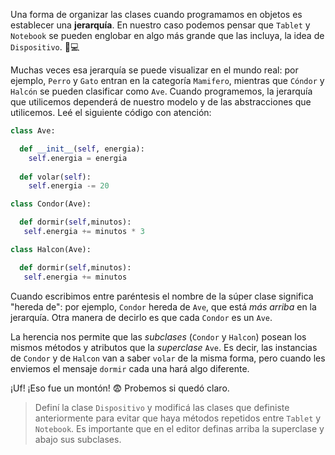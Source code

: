 Una forma de organizar las clases cuando programamos en objetos es establecer una **jerarquía**. En nuestro caso podemos pensar que `Tablet` y `Notebook` se pueden englobar en algo más grande que las incluya, la idea de `Dispositivo`. :iphone::computer:

Muchas veces esa jerarquía se puede visualizar en el mundo real: por ejemplo, `Perro` y `Gato` entran en la categoría `Mamifero`, mientras que `Cóndor` y `Halcón` se pueden clasificar como `Ave`. Cuando programemos, la jerarquía que utilicemos dependerá de nuestro modelo y de las abstracciones que utilicemos. Leé el siguiente código con atención:

```python
class Ave:

  def __init__(self, energia):
    self.energia = energia
    
  def volar(self):
    self.energia -= 20

class Condor(Ave):

  def dormir(self,minutos):
   self.energia += minutos * 3

class Halcon(Ave):

  def dormir(self,minutos):
   self.energia += minutos
```

Cuando escribimos entre paréntesis el nombre de la súper clase significa "hereda de": por ejemplo, `Condor` hereda de `Ave`, que está _más arriba_ en la jerarquía. Otra manera de decirlo es que cada `Condor` es un `Ave`.

La herencia nos permite que las *subclases*  (`Condor` y `Halcon`) posean los mismos métodos y atributos que la *superclase* `Ave`. Es decir, las instancias de `Condor` y de `Halcon` van a saber `volar` de la misma forma, pero cuando les enviemos el mensaje `dormir` cada una hará algo diferente.

¡Uf! ¡Eso fue un montón! :fearful: Probemos si quedó claro. 

> Definí la clase `Dispositivo` y modificá las clases que definiste anteriormente para evitar que haya métodos repetidos entre `Tablet` y `Notebook`. Es importante que en el editor definas arriba la superclase y abajo sus subclases.